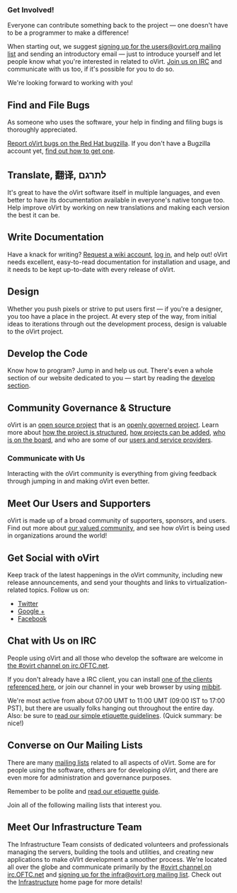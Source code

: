 <section class="row">
<section class="col-md-6 pad-left-small pad-right">

# Get Involved!

Everyone can contribute something back to the project — one doesn't have to be a programmer to make a difference!

When starting out, we suggest [signing up for the users@ovirt.org mailing list](Mailing_lists#Users) and sending an introductory email — just to introduce yourself and let people know what you're interested in related to oVirt. [Join us on IRC](Communication#IRC) and communicate with us too, if it's possible for you to do so.

We're looking forward to working with you!

## Find and File Bugs

As someone who uses the software, your help in finding and filing bugs is thoroughly appreciated.

[Report oVirt bugs on the Red Hat bugzilla](https://bugzilla.redhat.com/enter_bug.cgi?product=ovirt).
If you don't have a Bugzilla account yet, [find out how to get one](Reporting_a_bug).


## Translate, 翻译, ‫לתרגם‬

It's great to have the oVirt software itself in multiple languages, and even better to have its documentation available in everyone's native tongue too. Help improve oVirt by working on new translations and making each version the best it can be.

## Write Documentation

Have a knack for writing? [Request a wiki account](Special:RequestAccount), [log in](Special:UserLogin), and help out! oVirt needs excellent, easy-to-read documentation for installation and usage, and it needs to be kept up-to-date with every release of oVirt.

## Design

Whether you push pixels or strive to put users first — if you're a designer, you too have a place in the project. At every step of the way, from initial ideas to iterations through out the development process, design is valuable to the oVirt project.

## Develop the Code

Know how to program? Jump in and help us out. There's even a whole section of our website dedicated to you — start by reading the [develop section](Develop).

## Community Governance & Structure

oVirt is an [open source project](http://www.opensource.org) that is an [openly governed project](Governance). Learn more about [how the project is structured](Governance), [how projects can be added](Incubating_an_oVirt_Subproject), [who is on the board](OVirt_Board), and who are some of our [users and service providers](Users_and_Providers).

</section>


<section class="col-md-6 pad-left pad-right-small">

# Communicate with Us

Interacting with the oVirt community is everything from giving feedback through jumping in and making oVirt even better.

## Meet Our Users and Supporters

oVirt is made up of a broad community of supporters, sponsors, and users. Find out more about [our valued community](Users_and_Providers), and see how oVirt is being used in organizations around the world!

## Get Social with oVirt

Keep track of the latest happenings in the oVirt community, including new release announcements, and send your thoughts and links to virtualization-related topics. Follow us on:

- [Twitter](https://twitter.com/ovirt)
- [Google +](https://plus.google.com/u/0/communities/109346090491400112913)
- [Facebook](https://www.facebook.com/groups/ovirt.openvirtualization/)

## Chat with Us on IRC

People using oVirt and all those who develop the software are welcome in [the \#ovirt channel on irc.OFTC.net](irc://irc.oftc.net/ovirt).

If you don't already have a IRC client, you can install [one of the clients referenced here](http://www.irchelp.org/irchelp/new2irc.html), or join our channel in your web browser by using [mibbit](https://www.mibbit.com/).

We're most active from about 07:00 UMT to 11:00 UMT (09:00 IST to 17:00 PST), but there are usually folks hanging out throughout the entire day. Also: be sure to [read our simple etiquette guidelines](Community_guidelines). (Quick summary: be nice!)

## Converse on Our Mailing Lists

There are many [mailing lists](Mailing_lists) related to all aspects of oVirt. Some are for people using the software, others are for developing oVirt, and there are even more for administration and governance purposes.

Remember to be polite and [read our etiquette guide](Community_guidelines).

Join all of the following mailing lists that interest you.

## Meet Our Infrastructure Team

The Infrastructure Team consists of dedicated volunteers and professionals managing the servers, building the tools and utilities, and creating new applications to make oVIrt development a smoother process. We're located all over the globe and communicate primarily by the [\#ovirt channel on irc.OFTC.net](irc://irc.oftc.net/ovirt) and [signing up for the infra@ovirt.org mailing list](Mailing_lists#Infra). Check out the [Infrastructure](Infrastructure) home page for more details!

</section>
</section>
